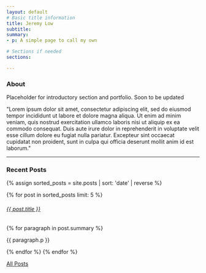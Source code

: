 ```yaml
---
layout: default
# Basic title information
title: Jeremy Low
subtitle: 
summary: 
- p: A simple page to call my own

# Sections if needed
sections:

---
```


### About
Placeholder for introductory section and portfolio. Soon to be updated

"Lorem ipsum dolor sit amet, consectetur adipiscing elit, sed do eiusmod tempor incididunt ut labore et dolore magna aliqua. Ut enim ad minim veniam, quis nostrud exercitation ullamco laboris nisi ut aliquip ex ea commodo consequat. Duis aute irure dolor in reprehenderit in voluptate velit esse cillum dolore eu fugiat nulla pariatur. Excepteur sint occaecat cupidatat non proident, sunt in culpa qui officia deserunt mollit anim id est laborum."

---

### Recent Posts
<!-- The essays I have enjoyed the most are [here](). If you are looking for all posts instead, follow [this](). -->

{% assign sorted_posts = site.posts | sort: 'date' | reverse %}

{% for post in sorted_posts limit: 5 %}
<h6><a href="{{ post.url }}">{{ post.title }}</a></h6>
{% for paragraph in post.summary %}
<p>{{ paragraph.p }}</p>
{% endfor %}
{% endfor %}

<a href="#">All Posts</a>

